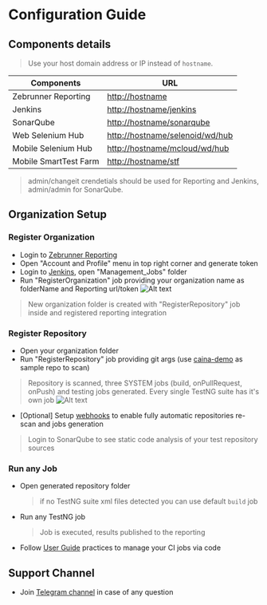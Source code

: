 # Configuration Guide

## Components details
  > Use your host domain address or IP instead of `hostname`.

| Components            | URL                                                                |
|---------------------  |------------------------------------------------------------------- |
| Zebrunner Reporting   | [http://hostname](http://hostname)                                 |
| Jenkins               | [http://hostname/jenkins](http://hostname/jenkins)                 |
| SonarQube             | [http://hostname/sonarqube](http://hostname/sonarqube)             |
| Web Selenium Hub      | [http://hostname/selenoid/wd/hub](http://hostname/selenoid/wd/hub) |
| Mobile Selenium Hub   | [http://hostname/mcloud/wd/hub](http://hostname/mcloud/wd/hub)     |
| Mobile SmartTest Farm | [http://hostname/stf](http://hostname/stf)                         |

> admin/changeit crendetials should be used for Reporting and Jenkins, admin/admin for SonarQube.
   
## Organization Setup        
### Register Organization
  
  * Login to [Zebrunner Reporting](http://hostname)
  * Open "Account and Profile" menu in top right corner and generate token
  * Login to [Jenkins](http://hostname/jenkins), open "Management_Jobs" folder
  * Run "RegisterOrganization" job providing your organization name as folderName and Reporting url/token
  ![Alt text](https://github.com/zebrunner/zebrunner/blob/develop/docs/img/Organization.png?raw=true "Organization")
  > New organization folder is created with "RegisterRepository" job inside and registered reporting integration  

### Register Repository
  * Open your organization folder
  * Run "RegisterRepository" job providing git args (use [caina-demo](https://github.com/zebrunner/carina-demo.git) as sample repo to scan)
  > Repository is scanned, three SYSTEM jobs (build, onPullRequest, onPush) and testing jobs generated. Every single TestNG suite has it's own job
  ![Alt text](https://github.com/qaprosoft/qps-infra/blob/develop/docs/img/Repository.png?raw=true "Repository")
  * [Optional] Setup [webhooks](https://zebrunner.github.io/community-edition/integration/scm/) to enable fully automatic repositories re-scan and jobs generation
  > Login to SonarQube to see static code analysis of your test repository sources

### Run any Job
  * Open generated repository folder
    > if no TestNG suite xml files detected you can use default `build` job
  * Run any TestNG job
    > Job is executed, results published to the reporting
  * Follow [User Guide](https://zebrunner.github.io/community-edition/user-guide/) practices to manage your CI jobs via code

## Support Channel

  * Join [Telegram channel](https://t.me/zebrunner) in case of any question

